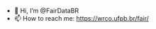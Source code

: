 - 👋 Hi, I’m @FairDataBR
- 📫 How to reach me: https://wrco.ufpb.br/fair/

<!---
FairDataBR/FairDataBR is a ✨ special ✨ repository because its `README.md` (this file) appears on your GitHub profile.
You can click the Preview link to take a look at your changes.
--->
